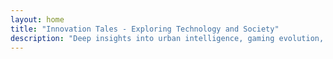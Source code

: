 ```yaml
---
layout: home
title: "Innovation Tales - Exploring Technology and Society"
description: "Deep insights into urban intelligence, gaming evolution, and space exploration. Discover how emerging technologies reshape our world."
---
```

